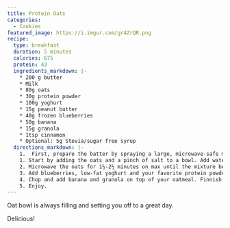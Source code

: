 ```yaml
---
title: Protein Oats
categories:
  - Cookies
featured_image: https://i.imgur.com/gr4ZrQR.png
recipe:
  type: breakfast
  duration: 5 minutes
  calories: 675
  protein: 43
  ingredients_markdown: |-
    * 200 g butter
    * Milk
    * 80g oats
    * 30g protein powder
    * 100g yoghurt
    * 15g peanut butter
    * 40g frozen blueberries
    * 50g banana
    * 15g granola
    * 1tsp cinnamon
    * Optional: 5g Stevia/sugar free syrup
  directions_markdown: |-
    1.	First, prepare the batter by spraying a large, microwave-safe mug with low calorie nonstick spray. Place your dry ingredients into it and mix well. (I recommend chocolate brownie protein powder) Add your egg and milk and mix until a smooth batter remains. Add chocolate chips if desired.
    1. Start by adding the oats and a pinch of salt to a bowl. Add water so it covers the oats with around one centimeter.
    2. Microwave the oats for 1½-2½ minutes on max until the mixture becomes a substantial porridge.
    3. Add blueberries, low-fat yoghurt and your favorite protein powder to the oats and mix well. (I recommend vanilla, cookies/cream and white chocolate protein powder). Add a pinch of stevia or sugar free syrup if desired.
    4. Chop and add banana and granola on top of your oatmeal. Finnish up by sprinkling the cinnamon and the peanut butter over the meal.
    5. Enjoy.
---
```

Oat bowl is always filling and setting you off to a great day.

Delicious!
